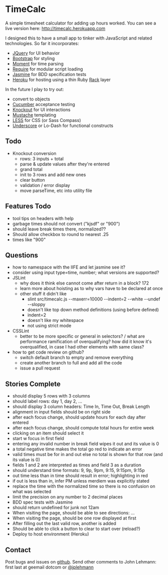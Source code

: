 TimeCalc
========
A simple timesheet calculator for adding up hours worked.  You can see a live version here: http://timecalc.herokuapp.com

I designed this to have a small app to tinker with JavaScript and related technologies. So far it incorporates: 
* [JQuery] for UI behavior
* [Bootstrap] for styling
* [Moment] for time parsing
* [Require] for modular script loading
* [Jasmine] for BDD specification tests
* [Heroku] for hosting using a thin Ruby [Rack] layer

In the future I play to try out:
* convert to objects
* [Cucumber] acceptance testing
* [Knockout] for UI interactions
* [Mustache] templating
* [LESS] for CSS (or Sass Compass)
* [Underscore] or Lo-Dash for functional constructs

Todo
----
* Knockout conversion
  * rows: 3 inputs + total
  * parse & update values after they're entered
  * grand total
  * init to 3 rows and add new ones
  * clear button
  * validation / error display
  * move parseTime, etc into utility file

Features Todo
-------------
* tool tips on headers with help
* garbage times should not convert ("kjsdf" or "900")
* should leave break times there, normalized??
* Should allow checkbox to round to nearest .25
* times like "900"

Questions
---------
- how to namespace with the IIFE and let jasmine see it?
- consider using input type=time, number; what versions are supported?
- JSLint
  - why does it think else cannot come after return in a block? 172
  - learn more about hoisting as to why vars have to be declared at once
  - other stuff it didn't like
    - slint src/timecalc.js  --maxerr=10000 --indent=2 --white --undef --sloppy
    - doesn't like top down method definitions (using before defined)
    - indent=2
    - doesn't like my whitespace
    - not using strict mode
- CSSLint
  - better to be more specific or general in selectors? / 
    what are performance ramification of overqualifying? how did it know it's
    overqualified, in case I had other elements with same class?
- how to get code review on github?
  - switch default branch to empty and remove everything
  - create another branch to full and add all the code
  - issue a pull request

Stories Complete
-----------------
- should display 5 rows with 3 columns
- should label rows: day 1, day 2, ...
- should display 3 column headers: Time In, Time Out, Break Length
- alignment in input fields should be on right side
- after each focus change, should update hours for each day after entered
- after each focus change, should compute total hours for entire week
- clicking on an item should select it
- start w focus in first field
- entering any invalid number in break field wipes it out and its value is 0
- a total negative time makes the total go red to indicate an error
- valid times must be for in and out else no total is shown for that row (and its value is 0)
- fields 1 and 2 are interpreted as times and field 3 as a duration
- should understand time formats: 9, 9p, 9pm, 9:15, 9:15pm, 9:15p
- out time less than in time should result in error; highlighting in red
- if out is less than in, infer PM unless merdiem was explicitly stated
- replace the time with the normalized time so there is no confusion on what was selected
- limit the precision on any number to 2 decimal places
- BDD spec tests with Jasmine
- should return undefined for junk not 12am
- When visiting the page, should be able to see directions: …
- When visiting the page, should be one row displayed at first
- After filling out the last valid row, another is added
- Should be able to click a button to clear to start over (reload?)
- Deploy to host environment (Heroku)

Contact
-------
Post bugs and issues on [github].  Send other comments to John Lehmann:
first last at geemail dotcom or [@jplehmann]

[@jplehmann]: www.twitter.com/jplehmann
[github]: https://github.com/jplehmann/coursera/issues
[JQuery]: http://jquery.com/
[Moment]: http://momentjs.com/
[Bootstrap]: http://twitter.github.com/bootstrap/
[Jasmine]: http://pivotal.github.com/jasmine/
[Cucumber]: http://cukes.info/
[Knockout]: http://knockoutjs.com/
[Mustache]: https://github.com/janl/mustache.js/
[LESS]: http://lesscss.org/
[Heroku]: http://www.heroku.com/
[Rack]: https://devcenter.heroku.com/articles/static-sites-ruby
[Underscore]: http://underscorejs.org/
[AMD]: https://github.com/amdjs/amdjs-api/wiki/AMD
[Require]: http://requirejs.org
[modularize]: http://addyosmani.com/writing-modular-js/
